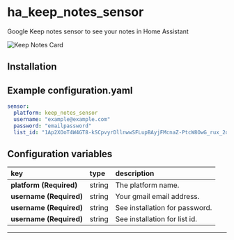 # ha_keep_notes_sensor
Google Keep notes sensor to see your notes in Home Assistant

<img src="https://github.com/klejejs/ha_keep_notes_sensor/blob/master/keep_notes_sensor.jpg" alt="Keep Notes Card" />

## Installation

## Example configuration.yaml

```yaml
sensor:
  platform: keep_notes_sensor
  username: "example@example.com"
  password: "emailpassword"
  list_id: "1Ap2XOoT4W4GT8-kSCpvyrDllnwwSFLupBAyjFMcnaZ-PtcW8OwG_rux_2oLPJf878qkm"
```

## Configuration variables

key | type | description
:--- | :--- | :---
**platform (Required)** | string | The platform name.
**username (Required)** | string | Your gmail email address.
**username (Required)** | string | See installation for password.
**username (Required)** | string | See installation for list id.

***

